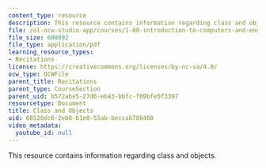 ```yaml
---
content_type: resource
description: This resource contains information regarding class and objects.
file: /ol-ocw-studio-app/courses/1-00-introduction-to-computers-and-engineering-problem-solving-spring-2012/68528dc62eb8b1e055abbeccab786408_MIT1_00S12_REC_3.pdf
file_size: 600892
file_type: application/pdf
learning_resource_types:
- Recitations
license: https://creativecommons.org/licenses/by-nc-sa/4.0/
ocw_type: OCWFile
parent_title: Recitations
parent_type: CourseSection
parent_uid: b572abe5-27d6-eb43-bbfc-f09bfe5f3397
resourcetype: Document
title: Class and Objects
uid: 68528dc6-2eb8-b1e0-55ab-beccab786408
video_metadata:
  youtube_id: null
---
```

This resource contains information regarding class and objects.